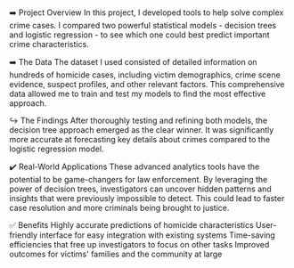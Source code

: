 ➡️ Project Overview
In this project, I developed tools to help solve complex crime cases. I compared two powerful statistical models - decision trees and logistic regression - to see which one could best predict important crime characteristics.

➡️ The Data
The dataset I used consisted of detailed information on hundreds of homicide cases, including victim demographics, crime scene evidence, suspect profiles, and other relevant factors. This comprehensive data allowed me to train and test my models to find the most effective approach.

↪️ The Findings
After thoroughly testing and refining both models, the decision tree approach emerged as the clear winner. It was significantly more accurate at forecasting key details about crimes compared to the logistic regression model.

✔️ Real-World Applications
These advanced analytics tools have the potential to be game-changers for law enforcement. By leveraging the power of decision trees, investigators can uncover hidden patterns and insights that were previously impossible to detect. This could lead to faster case resolution and more criminals being brought to justice.

✅ Benefits
Highly accurate predictions of homicide characteristics
User-friendly interface for easy integration with existing systems
Time-saving efficiencies that free up investigators to focus on other tasks
Improved outcomes for victims' families and the community at large
